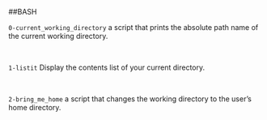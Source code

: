 ##BASH

```0-current_working_directory```
a script that prints the absolute path name of the current working directory.

<br>

```1-listit```
Display the contents list of your current directory.

<br>

```2-bring_me_home```
a script that changes the working directory to the user’s home directory.
